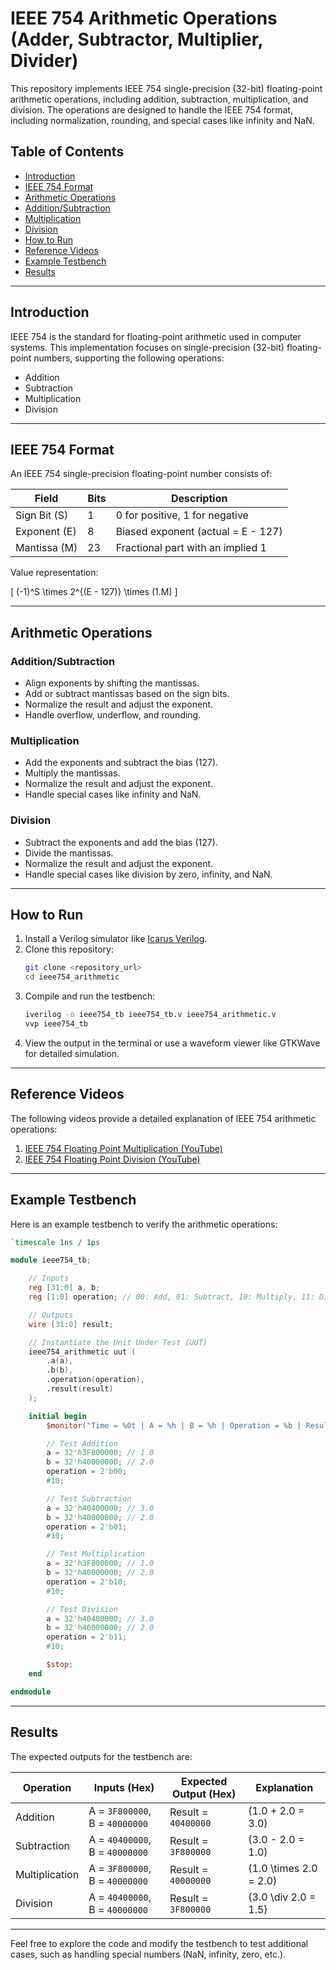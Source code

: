 # IEEE 754 Arithmetic Operations (Adder, Subtractor, Multiplier, Divider)

This repository implements IEEE 754 single-precision (32-bit) floating-point arithmetic operations, including addition, subtraction, multiplication, and division. The operations are designed to handle the IEEE 754 format, including normalization, rounding, and special cases like infinity and NaN.

## Table of Contents
- [Introduction](#introduction)
- [IEEE 754 Format](#ieee-754-format)
- [Arithmetic Operations](#arithmetic-operations)
- [Addition/Subtraction](#additionsubtraction)
- [Multiplication](#multiplication)
- [Division](#division)
- [How to Run](#how-to-run)
- [Reference Videos](#reference-videos)
- [Example Testbench](#example-testbench)
- [Results](#results)

---

## Introduction

IEEE 754 is the standard for floating-point arithmetic used in computer systems. This implementation focuses on single-precision (32-bit) floating-point numbers, supporting the following operations:
- Addition
- Subtraction
- Multiplication
- Division

---

## IEEE 754 Format

An IEEE 754 single-precision floating-point number consists of:

| **Field**       | **Bits** | **Description**                        |
|------------------|----------|----------------------------------------|
| Sign Bit (S)     | 1        | 0 for positive, 1 for negative         |
| Exponent (E)     | 8        | Biased exponent (actual = E - 127)     |
| Mantissa (M)     | 23       | Fractional part with an implied 1      |

Value representation:

\[
(-1)^S \times 2^{(E - 127)} \times (1.M)
\]

---

## Arithmetic Operations

### Addition/Subtraction
- Align exponents by shifting the mantissas.
- Add or subtract mantissas based on the sign bits.
- Normalize the result and adjust the exponent.
- Handle overflow, underflow, and rounding.

### Multiplication
- Add the exponents and subtract the bias (127).
- Multiply the mantissas.
- Normalize the result and adjust the exponent.
- Handle special cases like infinity and NaN.

### Division
- Subtract the exponents and add the bias (127).
- Divide the mantissas.
- Normalize the result and adjust the exponent.
- Handle special cases like division by zero, infinity, and NaN.

---

## How to Run

1. Install a Verilog simulator like [Icarus Verilog](http://iverilog.icarus.com/).
2. Clone this repository:
   ```bash
   git clone <repository_url>
   cd ieee754_arithmetic
   ```
3. Compile and run the testbench:
   ```bash
   iverilog -o ieee754_tb ieee754_tb.v ieee754_arithmetic.v
   vvp ieee754_tb
   ```
4. View the output in the terminal or use a waveform viewer like GTKWave for detailed simulation.

---

## Reference Videos

The following videos provide a detailed explanation of IEEE 754 arithmetic operations:

1. [IEEE 754 Floating Point Multiplication (YouTube)](https://www.youtube.com/watch?v=s6eELXJuLTc&list=PL9un8tgZngo9-Y5dmi8Fh4dJEMixX6mz7&index=38)
2. [IEEE 754 Floating Point Division (YouTube)](https://www.youtube.com/watch?v=rqz-CmNpWCM&list=PL9un8tgZngo9-Y5dmi8Fh4dJEMixX6mz7&index=39)

---

## Example Testbench

Here is an example testbench to verify the arithmetic operations:

```verilog
`timescale 1ns / 1ps

module ieee754_tb;

    // Inputs
    reg [31:0] a, b;
    reg [1:0] operation; // 00: Add, 01: Subtract, 10: Multiply, 11: Divide

    // Outputs
    wire [31:0] result;

    // Instantiate the Unit Under Test (UUT)
    ieee754_arithmetic uut (
        .a(a),
        .b(b),
        .operation(operation),
        .result(result)
    );

    initial begin
        $monitor("Time = %0t | A = %h | B = %h | Operation = %b | Result = %h", $time, a, b, operation, result);

        // Test Addition
        a = 32'h3F800000; // 1.0
        b = 32'h40000000; // 2.0
        operation = 2'b00;
        #10;

        // Test Subtraction
        a = 32'h40400000; // 3.0
        b = 32'h40000000; // 2.0
        operation = 2'b01;
        #10;

        // Test Multiplication
        a = 32'h3F800000; // 1.0
        b = 32'h40000000; // 2.0
        operation = 2'b10;
        #10;

        // Test Division
        a = 32'h40400000; // 3.0
        b = 32'h40000000; // 2.0
        operation = 2'b11;
        #10;

        $stop;
    end

endmodule
```

---

## Results

The expected outputs for the testbench are:

| **Operation**   | **Inputs (Hex)**            | **Expected Output (Hex)** | **Explanation**       |
|------------------|-----------------------------|---------------------------|-----------------------|
| Addition         | A = `3F800000`, B = `40000000` | Result = `40400000`       | \(1.0 + 2.0 = 3.0\)   |
| Subtraction      | A = `40400000`, B = `40000000` | Result = `3F800000`       | \(3.0 - 2.0 = 1.0\)   |
| Multiplication   | A = `3F800000`, B = `40000000` | Result = `40000000`       | \(1.0 \times 2.0 = 2.0\) |
| Division         | A = `40400000`, B = `40000000` | Result = `3F800000`       | \(3.0 \div 2.0 = 1.5\) |

---

Feel free to explore the code and modify the testbench to test additional cases, such as handling special numbers (NaN, infinity, zero, etc.).
